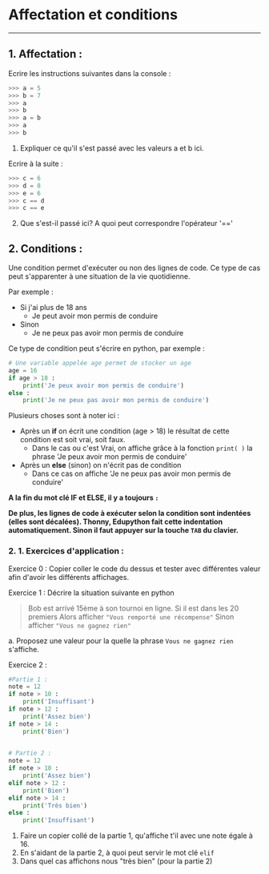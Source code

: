 # Affectation et conditions

------

## 1. Affectation :

Ecrire les instructions suivantes dans la console :

```python
>>> a = 5
>>> b = 7
>>> a
>>> b
>>> a = b
>>> a
>>> b
```

1. Expliquer ce qu'il s'est passé avec les valeurs a et b ici.

Ecrire à la suite :

```python
>>> c = 6
>>> d = 8
>>> e = 6
>>> c == d
>>> c == e
```

2. Que s'est-il passé ici? A quoi peut correspondre l'opérateur '=='

## 2. Conditions :

Une condition permet d'exécuter ou non des lignes de code. Ce type de cas peut s'apparenter à une situation de la vie quotidienne.

Par exemple :

- Si j'ai plus de 18 ans
  - Je peut avoir mon permis de conduire
- Sinon
  - Je ne peux pas avoir mon permis de conduire

Ce type de condition peut s'écrire en python, par exemple :

```python
# Une variable appelée age permet de stocker un age
age = 16
if age > 18 :
    print('Je peux avoir mon permis de conduire')
else :
    print('Je ne peux pas avoir mon permis de conduire')
```

Plusieurs choses sont à noter ici :

- Après un **if** on écrit une condition (age > 18) le résultat de cette condition est soit vrai, soit faux.
  - Dans le cas ou c'est Vrai, on affiche grâce à la fonction `print( )` la phrase 'Je peux avoir mon permis de conduire'
- Après un **else** (sinon) on n'écrit pas de condition
  - Dans ce cas on affiche 'Je ne peux pas avoir mon permis de conduire'

**A la fin du mot clé IF et ELSE, il y a toujours `:`**

**De plus, les lignes de code à exécuter selon la condition sont indentées (elles sont décalées). Thonny, Edupython fait cette indentation automatiquement. Sinon il faut appuyer sur la touche `TAB` du clavier.**

### 2. 1. Exercices d'application :

Exercice 0 : Copier coller le code du dessus et tester avec différentes valeur afin d'avoir les différents affichages.

Exercice 1 : Décrire la situation suivante en python

> Bob est arrivé 15ème à son tournoi en ligne.
> Si il est dans les 20 premiers
>     Alors afficher `"Vous remporté une récompense"`
> Sinon
>     afficher `"Vous ne gagnez rien"`

a. Proposez une valeur pour la quelle la phrase `Vous ne gagnez rien` s'affiche.

Exercice 2 :

```python
#Partie 1 :
note = 12
if note > 10 : 
	print('Insuffisant')
if note > 12 :
	print('Assez bien')
if note > 14 :
	print('Bien')

    
# Partie 2 :  
note = 12
if note > 10 : 
	print('Assez bien')
elif note > 12 :
	print('Bien')
elif note > 14 :
	print('Très bien')  
else :
    print('Insuffisant')
```

1. Faire un copier collé de la partie 1, qu'affiche t'il avec une note égale à 16. 
2. En s'aidant de la partie 2, à quoi peut servir le mot clé `elif`
3. Dans quel cas affichons nous "très bien" (pour la partie 2)

